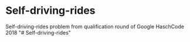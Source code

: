# Self-driving-rides
 Self-driving-rides problem from qualification round of Google HaschCode 2018
"# Self-driving-rides" 
